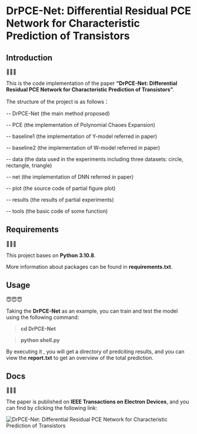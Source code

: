 # DrPCE-Net: Differential Residual PCE Network for Characteristic Prediction of Transistors

## Introduction

🤔🤔🤔

This is the code implementation of the paper **“DrPCE-Net: Differential Residual PCE Network for Characteristic Prediction of Transistors”**.

The structure of the project is as follows：

-- DrPCE-Net (the main method proposed)

-- PCE (the implementation of Polynomial Chaoes Expansion)

-- baseline1 (the implementation of Y-model referred in paper)

-- baseline2 (the implementation of W-model referred in paper)

-- data (the data used in the experiments including three datasets: circle, rectangle, triangle)

-- net (the implementation of DNN referred in paper)

-- plot  (the source code of partial figure plot)

-- results (the results of partial experiments)

-- tools (the basic code of some function)


## Requirements

🥸🥸🥸

This project bases on **Python 3.10.8**.

More information about packages can be found in **requirements.txt**.



## Usage

😇😇😇

Taking the **DrPCE-Net** as an example, you can train and test the model using the following command:
>**cd DrPCE-Net**

>**python shell.py**

By executing it , you will get a directory of predciting results, and you can view the **report.txt** to get an overview of the total prediction.


## Docs


🥳🥳🥳

The paper is published on **IEEE Transactions on Electron Devices**, and you can find by clicking the following link:

![DrPCE-Net: Differential Residual PCE Network for Characteristic Prediction of Transistors](https://ieeexplore.ieee.org/document/10308755)

